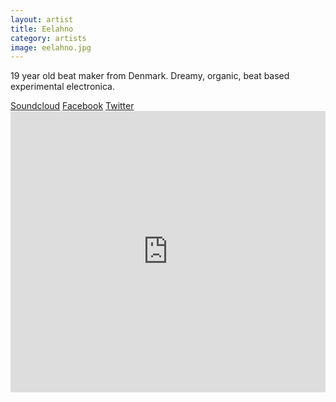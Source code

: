 ```yaml
---
layout: artist
title: Eelahno
category: artists
image: eelahno.jpg
---
```

<p>19 year old beat maker from Denmark. Dreamy, organic, beat based experimental electronica.</p>
<a href="https://soundcloud.com/eelahno">Soundcloud</a> 
<a href="https://www.facebook.com/eelahno">Facebook</a> 
<a href="https://twitter.com/eelahno">Twitter</a>
<iframe width="100%" height="450" scrolling="no" frameborder="no" src="https://w.soundcloud.com/player/?url=https%3A//api.soundcloud.com/users/36529506&amp;color=999999&amp;auto_play=false&amp;hide_related=true&amp;show_artwork=false"></iframe>
